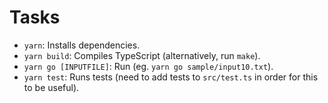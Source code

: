 # Tasks

- `yarn`: Installs dependencies.
- `yarn build`: Compiles TypeScript (alternatively, run `make`).
- `yarn go [INPUTFILE]`: Run (eg. `yarn go sample/input10.txt`).
- `yarn test`: Runs tests (need to add tests to `src/test.ts` in order for this to be useful).
